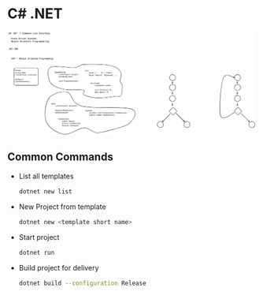# C# .NET

![Skratches](/docs/oop-intro.png)

## Common Commands

- List all templates
    ```sh
    dotnet new list
    ```

- New Project from template
    ```sh
    dotnet new <template short name>
    ```

- Start project
    ```sh
    dotnet run
    ```

- Build project for delivery
    ```sh
    dotnet build --configuration Release
    ```
